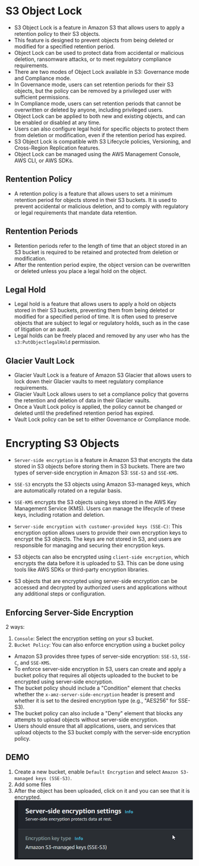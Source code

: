 # S3 Object Lock

- S3 Object Lock is a feature in Amazon S3 that allows users to apply a retention policy to their S3 objects.
- This feature is designed to prevent objects from being deleted or modified for a specified retention period.
- Object Lock can be used to protect data from accidental or malicious deletion, ransomware attacks, or to meet regulatory compliance requirements.
- There are two modes of Object Lock available in S3: Governance mode and Compliance mode.
- In Governance mode, users can set retention periods for their S3 objects, but the policy can be removed by a privileged user with sufficient permissions.
- In Compliance mode, users can set retention periods that cannot be overwritten or deleted by anyone, including privileged users.
- Object Lock can be applied to both new and existing objects, and can be enabled or disabled at any time. 
- Users can also configure legal hold for specific objects to protect them from deletion or modification, even if the retention period has expired.
- S3 Object Lock is compatible with S3 Lifecycle policies, Versioning, and Cross-Region Replication features.
- Object Lock can be managed using the AWS Management Console, AWS CLI, or AWS SDKs.

## Rentention Policy

- A retention policy is a feature that allows users to set a minimum retention period for objects stored in their S3 buckets. It is used to prevent accidental or malicious deletion, and to comply with regulatory or legal requirements that mandate data retention.

## Rentention Periods

- Retention periods refer to the length of time that an object stored in an S3 bucket is required to be retained and protected from deletion or modification.
- After the rentention period expire, the object version can be overwritten or deleted unless  you place a legal hold on the object.

## Legal Hold   
- Legal hold is a feature that allows users to apply a hold on objects stored in their S3 buckets, preventing them from being deleted or modified for a specified period of time. It is often used to preserve objects that are subject to legal or regulatory holds, such as in the case of litigation or an audit.
- Legal holds can be freely placed and removed by any user who has the `s3:PutObjectlegalHold` permission. 

## Glacier Vault Lock
- Glacier Vault Lock is a feature of Amazon S3 Glacier that allows users to lock down their Glacier vaults to meet regulatory compliance requirements. 
- Glacier Vault Lock allows users to set a compliance policy that governs the retention and deletion of data in their Glacier vaults.
- Once a Vault Lock policy is applied, the policy cannot be changed or deleted until the predefined retention period has expired.
- Vault Lock policy can be set to either Governance or Compliance mode.

# Encrypting S3 Objects
- `Server-side encryption` is a feature in Amazon S3 that encrypts the data stored in S3 objects before storing them in S3 buckets. There are two types of server-side encryption in Amazon S3: `SSE-S3` and `SSE-KMS`.
- `SSE-S3` encrypts the S3 objects using Amazon S3-managed keys, which are automatically rotated on a regular basis.
- `SSE-KMS` encrypts the S3 objects using keys stored in the AWS Key Management Service (KMS). Users can manage the lifecycle of these keys, including rotation and deletion.

- `Server-side encryption with customer-provided keys (SSE-C)`: This encryption option allows users to provide their own encryption keys to encrypt the S3 objects. The keys are not stored in S3, and users are responsible for managing and securing their encryption keys.

- S3 objects can also be encrypted using `client-side encryption`, which encrypts the data before it is uploaded to S3. This can be done using tools like AWS SDKs or third-party encryption libraries.
- S3 objects that are encrypted using server-side encryption can be accessed and decrypted by authorized users and applications without any additional steps or configuration.

## Enforcing  Server-Side Encryption 
2 ways: 
1. `Console`:
Select the encryption  setting  on your s3 bucket.
2. `Bucket Policy`:
You can also enforce encryption using a bucket policy

- Amazon S3 provides three types of server-side encryption: `SSE-S3`, `SSE-C`, and `SSE-KMS`.
- To enforce server-side encryption in S3, users can create and apply a bucket policy that requires all objects uploaded to the bucket to be encrypted using server-side encryption.
- The bucket policy should include a "Condition" element that checks whether the `x-amz-server-side-encryption` header is present and whether it is set to the desired encryption type (e.g., "AES256" for SSE-S3).
- The bucket policy can also include a "Deny" element that blocks any attempts to upload objects without server-side encryption.
- Users should ensure that all applications, users, and services that upload objects to the S3 bucket comply with the server-side encryption policy.

## DEMO
1. Create a new bucket, enable `Default Encryption` and select `Amazon S3-managed keys (SSE-S3)`.
2. Add some files
3. After the object has been uploaded, click on it and you can see that it is encrypted.
![txt](images/01.png)
